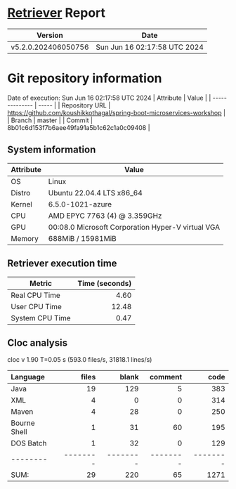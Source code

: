# [Retriever](https://github.com/PalladioSimulator/Palladio-ReverseEngineering-Retriever) Report
| Version | Date |
| ------- | ---- |
| v5.2.0.202406050756 | Sun Jun 16 02:17:58 UTC 2024 |

# Git repository information
Date of execution: Sun Jun 16 02:17:58 UTC 2024
|    Attribute   | Value |
| -------------- | ----- |
| Repository URL | https://github.com/koushikkothagal/spring-boot-microservices-workshop |
| Branch         | master |
| Commit         | 8b01c6d153f7b6aee49fa91a5b1c62c1a0c09408 |


## System information
| Attribute | Value |
| --------- | ----- |
| OS | Linux  |
| Distro | Ubuntu 22.04.4 LTS x86_64  |
| Kernel | 6.5.0-1021-azure  |
| CPU | AMD EPYC 7763 (4) @ 3.359GHz  |
| GPU | 00:08.0 Microsoft Corporation Hyper-V virtual VGA  |
| Memory | 688MiB / 15981MiB  |

## Retriever execution time
| Metric | Time (seconds) |
| --- | ---: |
| Real CPU Time | 4.60 |
| User CPU Time | 12.48 |
| System CPU Time | 0.47 |
<!--
Explainations:
- __Real CPU Time__: actual time the command has run (can be less than total time spent in user and system mode for multi-threaded processes)
- __User CPU Time__: time the command has spent running in user mode
- __System CPU Time__: time the command has spent running in system or kernel mode
-->

## Cloc analysis
cloc v 1.90  T=0.05 s (593.0 files/s, 31818.1 lines/s)

Language|files|blank|comment|code
:-------|-------:|-------:|-------:|-------:
Java|19|129|5|383
XML|4|0|0|314
Maven|4|28|0|250
Bourne Shell|1|31|60|195
DOS Batch|1|32|0|129
--------|--------|--------|--------|--------
SUM:|29|220|65|1271
